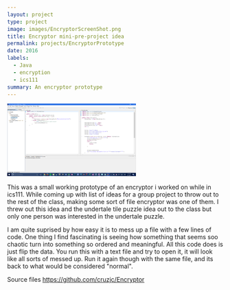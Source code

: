 ```yaml
---
layout: project
type: project
image: images/EncryptorScreenShot.png
title: Encryptor mini-pre-project idea
permalink: projects/EncryptorPrototype
date: 2016
labels:
  - Java
  - encryption
  - ics111
summary: An encryptor prototype
---
```


<div class="ui small rounded images">
  <img class="ui image" src="../images/EncryptorScreenShot.png" width="300">
</div>


This was a small working prototype of an encryptor i worked on while in ics111. While coming up with list of ideas for a group project to throw out to the rest of the class, making some sort of file encryptor was one of them. I threw out this idea and the undertale tile puzzle idea out to the class but only one person was interested in the undertale puzzle.

I am quite suprised by how easy it is to mess up a file with a few lines of code. One thing I find fascinating is seeing how something that seems soo chaotic turn into something so ordered and meaningful. All this code does is just flip the data. You run this with a text file and try to open it, it will look like all sorts of messed up. Run it again though with the same file, and its back to what would be considered "normal".


Source files
https://github.com/cruzjc/Encryptor


